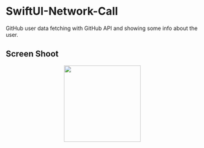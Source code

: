 # SwiftUI-Network-Call

GitHub user data fetching with GitHub API and showing some info about the user.

## Screen Shoot
<p align="center">
<img src="https://github.com/CanerCagri/Youtube-Cover-Image/assets/99286902/c98a02fd-37c1-4446-802b-8608c73b7e8d" width="200"/>
</p>
